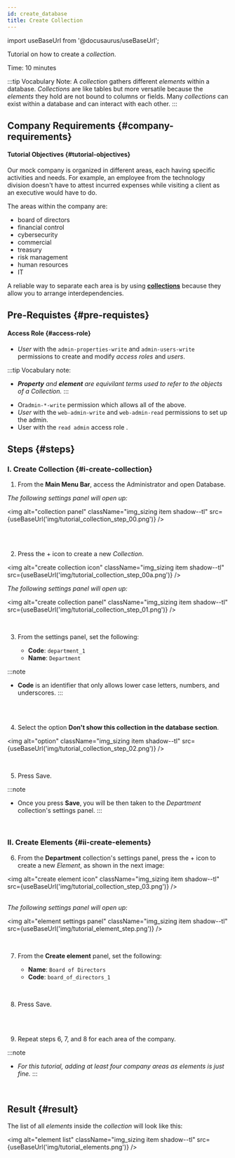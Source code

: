```yaml
---
id: create_database
title: Create Collection
---
```

import useBaseUrl from '@docusaurus/useBaseUrl'; 

Tutorial on how to create a _collection_.

Time: 10 minutes

:::tip Vocabulary Note:
A _collection_ gathers different _elements_ within a database. _Collections_ are like tables but more versatile because the _elements_ they hold are not bound to columns or fields. Many _collections_ can exist within a database and can interact with each other.
:::

## Company Requirements {#company-requirements}
#### Tutorial Objectives {#tutorial-objectives}
Our mock company is organized in different areas, each having specific activities and needs. For example, an employee from the technology division doesn't have to attest incurred expenses while visiting a client as an executive would have to do.<br/>

The areas within the company are:

- board of directors
- financial control
- cybersecurity
- commercial
- treasury
- risk management
- human resources
- IT

A reliable way to separate each area is by using [**collections**](../../documentation/admin/database/admin_collections) because they allow you to arrange interdependencies.

## Pre-Requistes {#pre-requistes}
#### Access Role {#access-role}

* _User_ with the `admin-properties-write` and `admin-users-write` permissions to create and modify _access roles_ and _users_. 

:::tip Vocabulary note:
- _**Property** and **element** are equivilant terms used to refer to the objects of a Collection._
:::
* Or`admin-*-write` permission which allows all of the above. 
* _User_ with the `web-admin-write` and `web-admin-read` permissions to set up the admin.
* User with the `read admin` access role .

## Steps {#steps}
### I. Create Collection {#i-create-collection}
<div className="alert alert--secondary">

1. From the **Main Menu Bar**, access the <span className="badge badge--primary">Administrator</span> and open <span className="badge badge--primary">Database</span>.

  _The following settings panel will open up:_

<img alt="collection panel" className="img_sizing item shadow--tl" src={useBaseUrl('img/tutorial_collection_step_00.png')} />
<br/>

</div>
<br></br>

<div className="alert alert--secondary">

2. Press the <span className="badge badge--primary">+</span> icon to create a new _Collection_.

<img alt="create collection icon" className="img_sizing item shadow--tl" src={useBaseUrl('img/tutorial_collection_step_00a.png')} /> 
<br/>

_The following settings panel will open up:_

<img alt="create collection panel" className="img_sizing item shadow--tl" src={useBaseUrl('img/tutorial_collection_step_01.png')} /> 
<br/>

</div>
<br/>

<div className="alert alert--secondary">

3. From the settings panel, set the following:

    - **Code**: `department_1`
    - **Name**: `Department`

:::note 
- **Code** is an identifier that only allows lower case letters, numbers, and underscores.
:::

</div>
<br></br>

<div className="alert alert--secondary">

4. Select the option **Don't show this collection in the database section**.

<img alt="option" className="img_sizing item shadow--tl" src={useBaseUrl('img/tutorial_collection_step_02.png')} /> 
<br/>

</div>
<br/>

<div className="alert alert--secondary">

5. Press <span className="badge badge--primary">Save</span>.

:::note
- Once you press **Save**, you will be then taken to the _Department_ collection's settings panel.
:::

</div>
<br/>

### II. Create Elements {#ii-create-elements}

<div className="alert alert--secondary">

6. From the **Department** collection's settings panel, press the <span className="badge badge--primary">+</span> icon to create a new _Element_, as shown in the next image:

<img alt="create element icon" className="img_sizing item shadow--tl" src={useBaseUrl('img/tutorial_collection_step_03.png')} />
<br/>
<br/>

_The following settings panel will open up:_

<img alt="element settings panel" className="img_sizing item shadow--tl" src={useBaseUrl('img/tutorial_element_step.png')} /> 
<br/>

</div>
<br/>

<div className="alert alert--secondary">

7. From the **Create element** panel, set the following: 

    - **Name**: `Board of Directors`
    - **Code**: `board_of_directors_1`

</div>
<br/>

<div className="alert alert--secondary">

8. Press <span className="badge badge--primary">Save</span>.

</div>
<br></br>

<div className="alert alert--secondary">

9. Repeat steps 6, 7, and 8 for each area of the company.<br/>

:::note 
- _For this tutorial, adding at least four company areas as elements is just fine._
:::

</div>
<br/>

## Result {#result}
The list of all _elements_ inside the _collection_ will look like this:

<img alt="element list" className="img_sizing item shadow--tl" src={useBaseUrl('img/tutorial_elements.png')} /> 
<br/>
